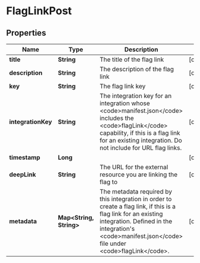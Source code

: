 

# FlagLinkPost


## Properties

| Name | Type | Description | Notes |
|------------ | ------------- | ------------- | -------------|
|**title** | **String** | The title of the flag link |  [optional] |
|**description** | **String** | The description of the flag link |  [optional] |
|**key** | **String** | The flag link key |  [optional] |
|**integrationKey** | **String** | The integration key for an integration whose &lt;code&gt;manifest.json&lt;/code&gt; includes the &lt;code&gt;flagLink&lt;/code&gt; capability, if this is a flag link for an existing integration. Do not include for URL flag links. |  [optional] |
|**timestamp** | **Long** |  |  [optional] |
|**deepLink** | **String** | The URL for the external resource you are linking the flag to |  [optional] |
|**metadata** | **Map&lt;String, String&gt;** | The metadata required by this integration in order to create a flag link, if this is a flag link for an existing integration. Defined in the integration&#39;s &lt;code&gt;manifest.json&lt;/code&gt; file under &lt;code&gt;flagLink&lt;/code&gt;. |  [optional] |



